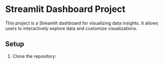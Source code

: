 # Streamlit Dashboard Project

This project is a Streamlit dashboard for visualizing data insights. It allows users to interactively explore data and customize visualizations.

## Setup

1. Clone the repository:
